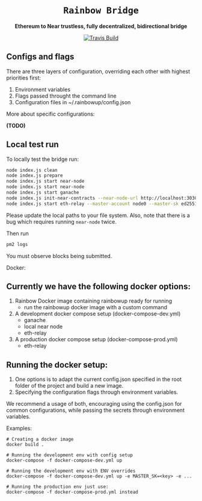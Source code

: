 <div align="center">

  <h1><code>Rainbow Bridge</code></h1>

  <p>
    <strong>Ethereum to Near trustless, fully decentralized, bidirectional bridge</strong>
  </p>

  <p>
    <a href="https://travis-ci.com/near/rainbow-bridge"><img src="https://travis-ci.com/near/rainbow-bridge.svg?branch=master" alt="Travis Build" /></a>
  </p>
</div>

## Configs and flags

There are three layers of configuration, overriding each other with highest priorities first:

1. Environment variables
2. Flags passed throught the command line
3. Configuration files in ~/.rainbowup/config.json

More about specific configurations:

**(TODO)**



## Local test run

To locally test the bridge run:
```bash
node index.js clean
node index.js prepare
node index.js start near-node
node index.js start near-node
node index.js start ganache
node index.js init-near-contracts --near-node-url http://localhost:3030 --near-network-id local --master-account node0 --master-sk ed25519:3D4YudUQRE39Lc4JHghuB5WM8kbgDDa34mnrEP5DdTApVH81af7e2dWgNPEaiQfdJnZq1CNPp5im4Rg5b733oiMP --client-account eth2nearclient --client-sk ed25519:3D4YudUQRE39Lc4JHghuB5WM8kbgDDa34mnrEP5DdTApVH81af7e2dWgNPEaiQfdJnZq1CNPp5im4Rg5b733oiMP --client-contract-path /Users/maksymzavershynskyi/Projects/rainbow-bridge/libs-rs/res/eth_client.wasm --client-init-balance 100000000000000000000000000 --validate-ethash false --prover-account eth2nearprover --prover-sk ed25519:3D4YudUQRE39Lc4JHghuB5WM8kbgDDa34mnrEP5DdTApVH81af7e2dWgNPEaiQfdJnZq1CNPp5im4Rg5b733oiMP --prover-contract-path /Users/maksymzavershynskyi/Projects/rainbow-bridge/libs-rs/res/eth_prover.wasm --prover-init-balance 100000000000000000000000000
node index.js start eth-relay --master-account node0 --master-sk ed25519:3D4YudUQRE39Lc4JHghuB5WM8kbgDDa34mnrEP5DdTApVH81af7e2dWgNPEaiQfdJnZq1CNPp5im4Rg5b733oiMP --client-account eth2nearclient --eth-node-url ws://localhost:9545 --near-node-url http://localhost:3030 --near-network-id local --daemon true
```
Please update the local paths to your file system.
Also, note that there is a bug which requires running `near-node` twice.

Then run
```bash
pm2 logs
```
You must observe blocks being submitted.

Docker:

## Currently we have the following docker options:

1. Rainbow Docker image containing rainbowup ready for running
	- run the rainbowup docker image with a custom command
2. A development docker compose setup (docker-compose-dev.yml)
	- ganache
	- local near node
	- eth-relay
3. A production docker compose setup (docker-compose-prod.yml)
	- eth-relay

## Running the docker setup:

1. One options is to adapt the current config.json specified in the root folder of the project and build a new image.
2. Specifying the configuration flags through environment variables.

We recommend a usage of both, encouraging using the config.json for common configurations, while passing the secrets through environment variables.

Examples:

```
# Creating a docker image
docker build .

# Running the development env with config setup
docker-compose -f docker-compose-dev.yml up

# Running the development env with ENV overrides 
docker-compose -f docker-compose-dev.yml up -e MASTER_SK=<key> -e ...

# Running the production env just use:
docker-compose -f docker-compose-prod.yml instead

```



